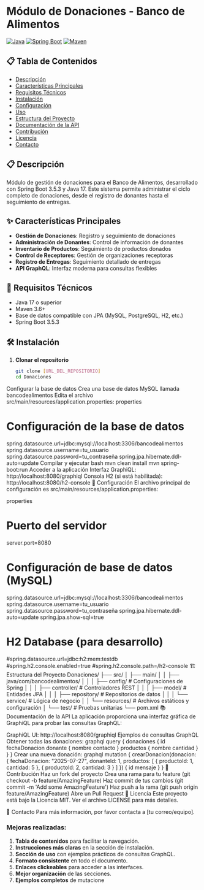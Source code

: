 # Módulo de Donaciones - Banco de Alimentos

[![Java](https://img.shields.io/badge/Java-17-orange.svg)](https://www.oracle.com/java/)
[![Spring Boot](https://img.shields.io/badge/Spring%20Boot-3.5.3-6DB33F.svg)](https://spring.io/projects/spring-boot)
[![Maven](https://img.shields.io/badge/Maven-3.6+-C71A36.svg)](https://maven.apache.org/)

## 📋 Tabla de Contenidos
- [Descripción](#-descripción)
- [Características Principales](#-características-principales)
- [Requisitos Técnicos](#-requisitos-técnicos)
- [Instalación](#-instalación)
- [Configuración](#-configuración)
- [Uso](#-uso)
- [Estructura del Proyecto](#-estructura-del-proyecto)
- [Documentación de la API](#-documentación-de-la-api)
- [Contribución](#-contribución)
- [Licencia](#-licencia)
- [Contacto](#-contacto)

## 📋 Descripción
Módulo de gestión de donaciones para el Banco de Alimentos, desarrollado con Spring Boot 3.5.3 y Java 17. Este sistema permite administrar el ciclo completo de donaciones, desde el registro de donantes hasta el seguimiento de entregas.

## ✨ Características Principales
- **Gestión de Donaciones**: Registro y seguimiento de donaciones
- **Administración de Donantes**: Control de información de donantes
- **Inventario de Productos**: Seguimiento de productos donados
- **Control de Receptores**: Gestión de organizaciones receptoras
- **Registro de Entregas**: Seguimiento detallado de entregas
- **API GraphQL**: Interfaz moderna para consultas flexibles

## 🚀 Requisitos Técnicos
- Java 17 o superior
- Maven 3.6+
- Base de datos compatible con JPA (MySQL, PostgreSQL, H2, etc.)
- Spring Boot 3.5.3

## 🛠️ Instalación

1. **Clonar el repositorio**
   ```bash
   git clone [URL_DEL_REPOSITORIO]
   cd Donaciones
Configurar la base de datos
Crea una base de datos MySQL llamada bancodealimentos
Edita el archivo src/main/resources/application.properties:
properties
# Configuración de la base de datos
spring.datasource.url=jdbc:mysql://localhost:3306/bancodealimentos
spring.datasource.username=tu_usuario
spring.datasource.password=tu_contraseña
spring.jpa.hibernate.ddl-auto=update
Compilar y ejecutar
bash
mvn clean install
mvn spring-boot:run
Acceder a la aplicación
Interfaz GraphiQL: http://localhost:8080/graphiql
Consola H2 (si está habilitada): http://localhost:8080/h2-console
🔧 Configuración
El archivo principal de configuración es src/main/resources/application.properties:

properties
# Puerto del servidor
server.port=8080

# Configuración de base de datos (MySQL)
spring.datasource.url=jdbc:mysql://localhost:3306/bancodealimentos
spring.datasource.username=tu_usuario
spring.datasource.password=tu_contraseña
spring.jpa.hibernate.ddl-auto=update
spring.jpa.show-sql=true

# H2 Database (para desarrollo)
#spring.datasource.url=jdbc:h2:mem:testdb
#spring.h2.console.enabled=true
#spring.h2.console.path=/h2-console
🏗️ Estructura del Proyecto
Donaciones/
├── src/
│   ├── main/
│   │   ├── java/com/bancodealimentos/
│   │   │   ├── config/         # Configuraciones de Spring
│   │   │   ├── controller/     # Controladores REST
│   │   │   ├── model/          # Entidades JPA
│   │   │   ├── repository/     # Repositorios de datos
│   │   │   └── service/        # Lógica de negocio
│   │   └── resources/          # Archivos estáticos y configuración
│   └── test/                   # Pruebas unitarias
└── pom.xml
📚 Documentación de la API
La aplicación proporciona una interfaz gráfica de GraphiQL para probar las consultas GraphQL:

GraphiQL UI: http://localhost:8080/graphiql
Ejemplos de consultas GraphQL
Obtener todas las donaciones:
graphql
query {
  donaciones {
    id
    fechaDonacion
    donante {
      nombre
      contacto
    }
    productos {
      nombre
      cantidad
    }
  }
}
Crear una nueva donación:
graphql
mutation {
  crearDonacion(donacion: {
    fechaDonacion: "2025-07-27",
    donanteId: 1,
    productos: [
      { productoId: 1, cantidad: 5 },
      { productoId: 2, cantidad: 3 }
    ]
  }) {
    id
    mensaje
  }
}
🤝 Contribución
Haz un fork del proyecto
Crea una rama para tu feature (git checkout -b feature/AmazingFeature)
Haz commit de tus cambios (git commit -m 'Add some AmazingFeature')
Haz push a la rama (git push origin feature/AmazingFeature)
Abre un Pull Request
📄 Licencia
Este proyecto está bajo la Licencia MIT. Ver el archivo LICENSE para más detalles.

📧 Contacto
Para más información, por favor contacta a [tu correo/equipo].


### Mejoras realizadas:

1. **Tabla de contenidos** para facilitar la navegación.
2. **Instrucciones más claras** en la sección de instalación.
3. **Sección de uso** con ejemplos prácticos de consultas GraphQL.
4. **Formato consistente** en todo el documento.
5. **Enlaces clickeables** para acceder a las interfaces.
6. **Mejor organización** de las secciones.
7. **Ejemplos completos** de mutacione